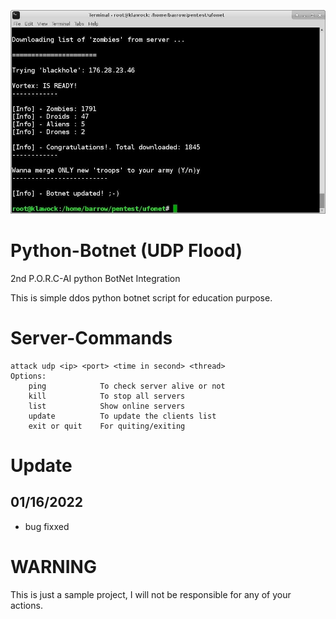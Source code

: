 <p align="center">
  <img src=" https://github.com/SamuelMwangi-YR/P.O.R.C-AI-py-botnet-Archon-s-Dagger-/blob/main/Banner.png">
</p>

# Python-Botnet (UDP Flood)
2nd P.O.R.C-AI python BotNet Integration

This is simple ddos python botnet script for education purpose.

# Server-Commands
```
attack udp <ip> <port> <time in second> <thread>
Options:
	ping			To check server alive or not
	kill			To stop all servers
	list			Show online servers
	update			To update the clients list
	exit or quit 	For quiting/exiting
```
# Update
## 01/16/2022
* bug fixxed

# WARNING
This is just a sample project, I will not be responsible for any of your actions.
